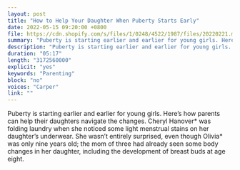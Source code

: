```yaml
---
layout: post
title: "How to Help Your Daughter When Puberty Starts Early"
date: 2022-05-15 09:20:00 +0800
file: https://cdn.shopify.com/s/files/1/0248/4522/1987/files/20220221.mp3?v=1645496824
summary: "Puberty is starting earlier and earlier for young girls. Here’s how parents can help their daughters navigate the changes. Cheryl Hanover* was folding laundry when she noticed some light menstrual stains on her daughter’s underwear. She wasn’t entirely surprised, even though Olivia* was only nine years old; the mom of three had already seen some body changes in her daughter, including the development of breast buds at age eight."
description: "Puberty is starting earlier and earlier for young girls. Here’s how parents can help their daughters navigate the changes. Cheryl Hanover* was folding laundry when she noticed some light menstrual stains on her daughter’s underwear. She wasn’t entirely surprised, even though Olivia* was only nine years old; the mom of three had already seen some body changes in her daughter, including the development of breast buds at age eight."
duration: "05:17"
length: "3172560000"
explicit: "yes"
keywords: "Parenting"
block: "no"
voices: "Carper"
link: ""
---
```


Puberty is starting earlier and earlier for young girls. Here’s how parents can help their daughters navigate the changes. Cheryl Hanover* was folding laundry when she noticed some light menstrual stains on her daughter’s underwear. She wasn’t entirely surprised, even though Olivia* was only nine years old; the mom of three had already seen some body changes in her daughter, including the development of breast buds at age eight.
